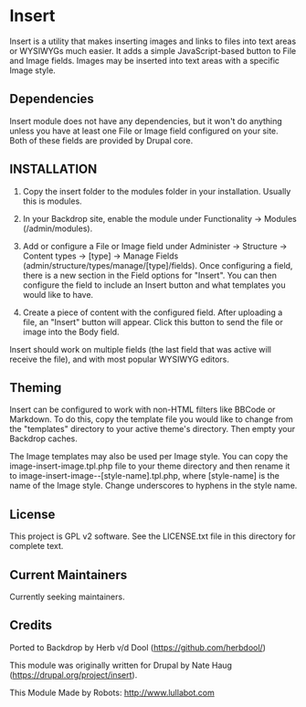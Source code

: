 Insert
========

Insert is a utility that makes inserting images and links to files into text areas or WYSIWYGs much easier. It adds a simple JavaScript-based button to File and Image fields. Images may be inserted into text areas with a specific Image style.

Dependencies
------------

Insert module does not have any dependencies, but it won't do anything unless
you have at least one File or Image field configured on your site. Both of
these fields are provided by Drupal core.

INSTALLATION
------------

1) Copy the insert folder to the modules folder in your installation. Usually
   this is modules.

2) In your Backdrop site, enable the module under Functionality -> Modules
   (/admin/modules).

3) Add or configure a File or Image field under Administer -> Structure ->
   Content types -> [type] -> Manage Fields
   (admin/structure/types/manage/[type]/fields). Once configuring a field,
   there is a new section in the Field options for "Insert". You can then
   configure the field to include an Insert button and what templates you would
   like to have.

4) Create a piece of content with the configured field. After uploading a file,
   an "Insert" button will appear. Click this button to send the file or image
   into the Body field.

Insert should work on multiple fields (the last field that was active will
receive the file), and with most popular WYSIWYG editors.

Theming
-------

Insert can be configured to work with non-HTML filters like BBCode or Markdown.
To do this, copy the template file you would like to change from the "templates"
directory to your active theme's directory. Then empty your Backdrop caches.

The Image templates may also be used per Image style. You can copy the
image-insert-image.tpl.php file to your theme directory and then rename it to
image-insert-image--[style-name].tpl.php, where [style-name] is the name of the
Image style. Change underscores to hyphens in the style name.

License
-------

This project is GPL v2 software. See the LICENSE.txt file in this directory for
complete text.

Current Maintainers
-------------------

Currently seeking maintainers.

Credits
-------

Ported to Backdrop by Herb v/d Dool (https://github.com/herbdool/)

This module was originally written for Drupal by Nate Haug (https://drupal.org/project/insert).

This Module Made by Robots: http://www.lullabot.com
